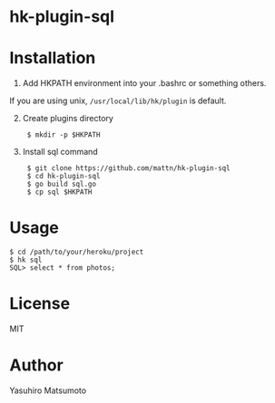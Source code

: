 # hk-plugin-sql

# Installation

1. Add HKPATH environment into your .bashrc or something others.

  If you are using unix, `/usr/local/lib/hk/plugin` is default.

2. Create plugins directory

        $ mkdir -p $HKPATH

3. Install sql command

        $ git clone https://github.com/mattn/hk-plugin-sql
        $ cd hk-plugin-sql
        $ go build sql.go
        $ cp sql $HKPATH

# Usage

    $ cd /path/to/your/heroku/project
    $ hk sql
    SQL> select * from photos;
   
# License

MIT

# Author

Yasuhiro Matsumoto
